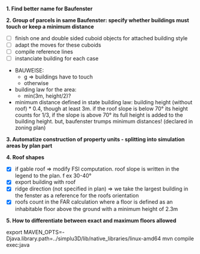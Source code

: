 **1. Find better name for Baufenster**

**2. Group of parcels in same Baufenster: specify whether buildings must touch or keep a minimum distance**
- [ ] finish one and double sided cuboid objects for attached building style
- [ ] adapt the moves for these cuboids
- [ ] compile reference lines
- [ ] instanciate building for each case
- BAUWEISE: 
    - g => buildings have to touch
    - otherwise
- building law for the area:
    - min(3m, height/2)? 
- minimum distance defined in state building law: building height (without roof) * 0.4, though at least 3m. if the roof slope is below 70° its height counts for 1/3, if the slope is above 70° its full height is added to the building height. but, baufenster trumps minimum distances! (declared in zoning plan)

**3. Automatize construction of property units - splitting into simulation areas by plan part**

**4. Roof shapes**

- [x] if gable roof => modify FSI computation. roof slope is written in the legend to the plan. f ex 30-40°
- [x] export building with roof
- [x] ridge direction (not specified in plan) => we take the largest building in the fenster as a reference for the roofs orientation
- [x] roofs count in the FAR calculation where a floor is defined as an inhabitable floor above the ground with a minimum height of 2.3m

**5. How to differentiate between exact and maximum floors allowed**

export MAVEN_OPTS=-Djava.library.path=../simplu3D/lib/native_libraries/linux-amd64
mvn compile exec:java

